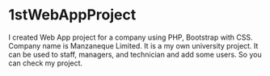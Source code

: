 # 1stWebAppProject
I created Web App project for a company using PHP, Bootstrap with CSS. Company name is Manzaneque Limited. It is a my own university project. It can be used to staff, managers, and technician and add some users. So you can check my project. 
